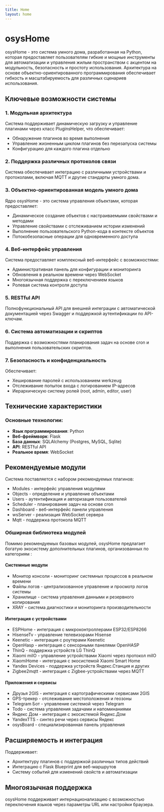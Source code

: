 ```yaml
---
title: Home
layout: home
---
```


# osysHome

osysHome - это система умного дома, разработанная на Python, которая предоставляет пользователям гибкие и мощные инструменты для автоматизации и управления жилым пространством с акцентом на модульность, безопасность и простоту использования. Архитектура на основе объектно-ориентированного программирования обеспечивает гибкость и масштабируемость для различных сценариев использования.

## Ключевые возможности системы
### 1. Модульная архитектура

Система поддерживает динамическую загрузку и управление плагинами через класс PluginsHelper, что обеспечивает:

* Обнаружение плагинов во время выполнения
* Управление жизненным циклом плагинов без перезапуска системы
* Конфигурацию для каждого плагина отдельно

### 2. Поддержка различных протоколов связи

Система обеспечивает интеграцию с различными устройствами и протоколами, включая MQTT и другие стандарты умного дома.

### 3. Объектно-ориентированная модель умного дома
Ядро osysHome - это система управления объектами, которая предоставляет:

* Динамическое создание объектов с настраиваемыми свойствами и методами
* Управление свойствами с отслеживанием истории изменений
* Выполнение пользовательского Python-кода в контексте объектов
* Потокобезопасные операции для одновременного доступа

### 4. Веб-интерфейс управления
Система предоставляет комплексный веб-интерфейс с возможностями:

* Административная панель для конфигурации и мониторинга
* Обновления в реальном времени через WebSocket
* Многоязычная поддержка с переключением языков
* Ролевая система контроля доступа

### 5. RESTful API
Полнофункциональный API для внешней интеграции с автоматической документацией через Swagger и поддержкой аутентификации по API-ключам.

### 6. Система автоматизации и скриптов
Поддержка с возможностями планирования задач на основе cron и выполнения пользовательских скриптов.

### 7. Безопасность и конфиденциальность
Обеспечивает:

* Хеширование паролей с использованием werkzeug
* Отслеживание попыток входа с логированием IP-адресов
* Иерархическую систему ролей (root, admin, editor, user)

## Технические характеристики

### Основные технологии:

* **Язык программирования**: Python
* **Веб-фреймворк**: Flask
* **База данных**: SQLAlchemy (Postgres, MySQL, Sqlite)
* **API**: RESTful API
* **Реальное время**: WebSocket

## Рекомендуемые модули
Система поставляется с набором рекомендуемых плагинов:

* Modules - интерфейс управления модулями
* Objects - определение и управление объектами
* Users - аутентификация и авторизация пользователей
* Scheduler - планирование задач на основе cron
* Dashboard - веб-интерфейс панели управления
* wsServer - реализация WebSocket сервера
* Mqtt - поддержка протокола MQTT

### Обширная библиотека модулей
Помимо рекомендуемых базовых модулей, osysHome предлагает богатую экосистему дополнительных плагинов, организованных по категориям :

#### Системные модули
* Монитор консоли - мониторинг системных процессов в реальном времени
* Файлы логов - централизованное управление и просмотр логов системы
* Хранилище - система управления данными и резервного копирования
* XRAY - система диагностики и мониторинга производительности
#### Интеграция с устройствами
* ESPHome - интеграция с микроконтроллерами ESP32/ESP8266
* HisenseTv - управление телевизорами Hisense
* Keenetic - интеграция с роутерами Keenetic
* OpenHasp - интеграция с сенсорными панелями OpenHASP
* ThinQ - поддержка устройств LG ThinQ
* Xiaomi miIO - управление устройствами Xiaomi через протокол miIO
* XiaomiHome - интеграция с экосистемой Xiaomi Smart Home
* Yandex Devices - поддержка устройств Яндекс.Станция и других
* Zigbee2mqtt - интеграция с Zigbee-устройствами через MQTT
#### Приложения и сервисы
* Друзья 2GIS - интеграция с картографическими сервисами 2GIS
* GPS-трекер - отслеживание местоположения и геозоны
* Telegram Бот - управление системой через Telegram
* Todo - система управления задачами и напоминаниями
* Яндекс Дом - интеграция с экосистемой Яндекс.Дом
* YandexTTS - синтез речи через сервисы Яндекс
* osysBoard - специализированная панель управления

## Расширяемость и интеграция
Поддерживает:
* Архитектуру плагинов с поддержкой различных типов действий
* Интеграцию с Flask Blueprint для веб-маршрутов
* Систему событий для изменений свойств и автоматизации

## Многоязычная поддержка
osysHome поддерживает интернационализацию с возможностью переключения языков через параметры URL или настройки браузера.

